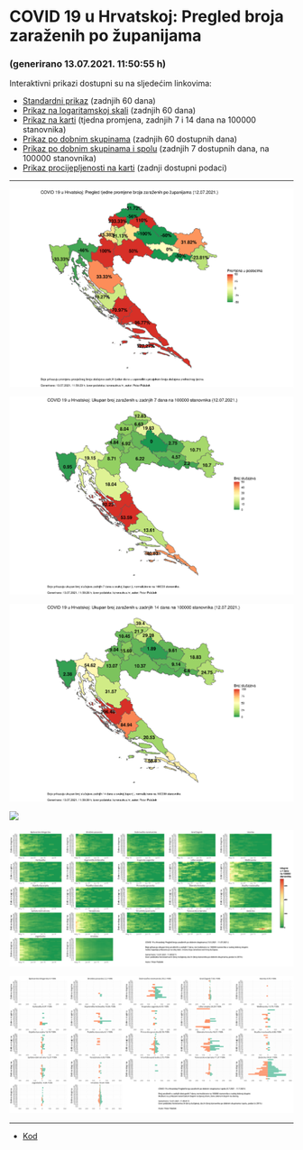 # COVID 19 u Hrvatskoj: Pregled broja zaraženih po županijama

### (generirano 13.07.2021. 11:50:55 h)

Interaktivni prikazi dostupni su na sljedećim linkovima:

- [Standardni prikaz](html/index.html) (zadnjih 60 dana)
- [Prikaz na logaritamskoj skali](html/index_log.html) (zadnjih 60 dana)
- [Prikaz na karti](html/index_map.html) (tjedna promjena, zadnjih 7 i 14 dana na 100000 stanovnika)
- [Prikaz po dobnim skupinama](html/index_per_age.html) (zadnjih 60 dostupnih dana)
- [Prikaz po dobnim skupinama i spolu](html/index_pyramid.html) (zadnjih 7 dostupnih dana, na 100000 stanovnika)
- [Prikaz procijepljenosti na karti](html/index_vaccination.html) (zadnji dostupni podaci)

-----

![](img/2021_07_12_map.png)

![](img/2021_07_12_map_7_day_per_100k.png)

![](img/2021_07_12_map_14_day_per_100k.png)

![](img/2021_07_12_vaccination)

![](img/2021_07_12_per_age_group.png)

![](img/2021_07_12_pyramid.png)

-----

- [Kod](https://github.com/ppalasek/covid_plots_croatia)

